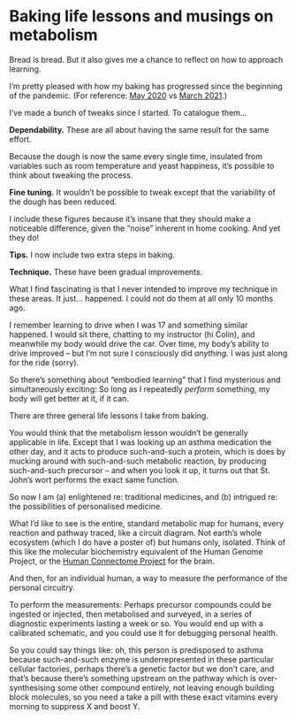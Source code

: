 # Baking life lessons and musings on metabolism

Bread is bread. But it also gives me a chance to reflect on how to approach
learning.

I’m pretty pleased with how my baking has progressed since the beginning of
the pandemic. (For reference: [May
2020](https://www.instagram.com/p/CAdge1WpGEN/) vs [March
2021](https://www.instagram.com/p/CMNpiM_JZFU/).)

I’ve made a bunch of tweaks since I started. To catalogue them…

**Dependability.** These are all about having the same result for the same
effort.

Because the dough is now the same every single time, insulated from variables
such as room temperature and yeast happiness, it’s possible to think about
tweaking the process.

**Fine tuning.** It wouldn’t be possible to tweak except that the variability
of the dough has been reduced.

I include these figures because it’s insane that they should make a noticeable
difference, given the “noise” inherent in home cooking. And yet they do!

**Tips.** I now include two extra steps in baking.

**Technique.** These have been gradual improvements.

What I find fascinating is that I never intended to improve my technique in
these areas. It just… happened. I could not do them at all only 10 months ago.

I remember learning to drive when I was 17 and something similar happened. I
would sit there, chatting to my instructor (hi Colin), and meanwhile my body
would drive the car. Over time, my body’s ability to drive improved – but I’m
not sure I consciously did _anything._ I was just along for the ride (sorry).

So there’s something about “embodied learning” that I find mysterious and
simultaneously exciting: So long as I repeatedly _perform_ something, my body
will get better at it, if it can.

There are three general life lessons I take from baking.

You would think that the metabolism lesson wouldn’t be generally applicable in
life. Except that I was looking up an asthma medication the other day, and it
acts to produce such-and-such a protein, which is does by mucking around with
such-and-such metabolic reaction, by producing such-and-such precursor – and
when you look it up, it turns out that St. John’s wort performs the exact same
function.

So now I am (a) enlightened re: traditional medicines, and (b) intrigued re:
the possibilities of personalised medicine.

What I’d like to see is the entire, standard metabolic map for humans, every
reaction and pathway traced, like a circuit diagram. Not earth’s whole
ecosystem (which I do have a poster of) but humans only, isolated. Think of
this like the molecular biochemistry equivalent of the Human Genome Project,
or the [Human Connectome
Project](https://en.wikipedia.org/wiki/Human_Connectome_Project) for the
brain.

And then, for an individual human, a way to measure the performance of the
personal circuitry.

To perform the measurements: Perhaps precursor compounds could be ingested or
injected, then metabolised and surveyed, in a series of diagnostic experiments
lasting a week or so. You would end up with a calibrated schematic, and you
could use it for debugging personal health.

So you could say things like: oh, this person is predisposed to asthma because
such-and-such enzyme is underrepresented in these particular cellular
factories, perhaps there’s a genetic factor but we don’t care, and that’s
because there’s something upstream on the pathway which is over-synthesising
some other compound entirely, not leaving enough building block molecules, so
you need a take a pill with these exact vitamins every morning to suppress X
and boost Y.
